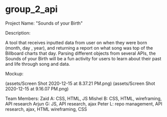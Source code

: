 # group_2_api

Project Name: "Sounds of your Birth"

Description:

A tool that receives inputted data from user on when they were born (month, day , year), and returning a report on what song was top of the Billboard charts that day.
Parsing different objects from several APIs, the Sounds of your Birth will be a fun activity for users to learn about their past and life through song and data.

Mockup:

(assets/Screen Shot 2020-12-15 at 8.37.21 PM.png)
(assets/Screen Shot 2020-12-15 at 9.16.07 PM.png)

Team Members:
Zaid A: CSS, HTML, JS
Mishel B: CSS, HTML, wireframing, API research
Arjun G: JS, API research, ajax
Peter L: repo management, API research, ajax, HTML wireframing, CSS

